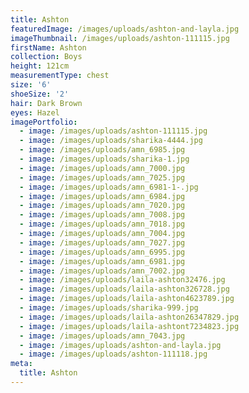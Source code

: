 ```yaml
---
title: Ashton
featuredImage: /images/uploads/ashton-and-layla.jpg
imageThumbnail: /images/uploads/ashton-111115.jpg
firstName: Ashton
collection: Boys
height: 121cm
measurementType: chest
size: '6'
shoeSize: '2'
hair: Dark Brown
eyes: Hazel
imagePortfolio:
  - image: /images/uploads/ashton-111115.jpg
  - image: /images/uploads/sharika-4444.jpg
  - image: /images/uploads/amn_6985.jpg
  - image: /images/uploads/sharika-1.jpg
  - image: /images/uploads/amn_7000.jpg
  - image: /images/uploads/amn_7025.jpg
  - image: /images/uploads/amn_6981-1-.jpg
  - image: /images/uploads/amn_6984.jpg
  - image: /images/uploads/amn_7020.jpg
  - image: /images/uploads/amn_7008.jpg
  - image: /images/uploads/amn_7018.jpg
  - image: /images/uploads/amn_7004.jpg
  - image: /images/uploads/amn_7027.jpg
  - image: /images/uploads/amn_6995.jpg
  - image: /images/uploads/amn_6981.jpg
  - image: /images/uploads/amn_7002.jpg
  - image: /images/uploads/laila-ashton32476.jpg
  - image: /images/uploads/laila-ashton326728.jpg
  - image: /images/uploads/laila-ashton4623789.jpg
  - image: /images/uploads/sharika-999.jpg
  - image: /images/uploads/laila-ashton26347829.jpg
  - image: /images/uploads/laila-ashtont7234823.jpg
  - image: /images/uploads/amn_7043.jpg
  - image: /images/uploads/ashton-and-layla.jpg
  - image: /images/uploads/ashton-111118.jpg
meta:
  title: Ashton
---
```


